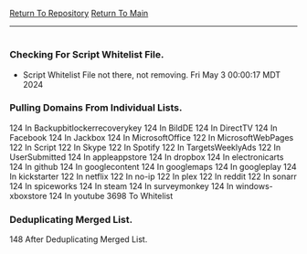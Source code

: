 [Return To Repository](https://github.com/DigitalWarrior/piholeparser/)
[Return To Main](https://github.com/DigitalWarrior/piholeparser/blob/master/RecentRunLogs/Mainlog.md)
____________________________________
# 
### Checking For Script Whitelist File.
* Script Whitelist File not there, not removing. Fri May  3 00:00:17 MDT 2024
### Pulling Domains From Individual Lists.
124 In Backupbitlockerrecoverykey
124 In BildDE
124 In DirectTV
124 In Facebook
124 In Jackbox
124 In MicrosoftOffice
122 In MicrosoftWebPages
122 In Script
122 In Skype
122 In Spotify
122 In TargetsWeeklyAds
122 In UserSubmitted
124 In appleappstore
124 In dropbox
124 In electronicarts
124 In github
124 In googlecontent
124 In googlemaps
124 In googleplay
124 In kickstarter
122 In netflix
122 In no-ip
122 In plex
122 In reddit
122 In sonarr
124 In spiceworks
124 In steam
124 In surveymonkey
124 In windows-xboxstore
124 In youtube
3698 To Whitelist
### Deduplicating Merged List.
148 After Deduplicating Merged List.

